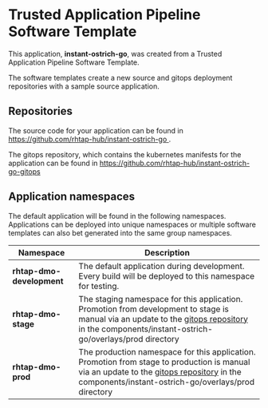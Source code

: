 # Trusted Application Pipeline Software Template

This application, **instant-ostrich-go**, was created from a Trusted Application Pipeline Software Template.

The software templates create a new source and gitops deployment repositories with a sample source application. 

## Repositories

The source code for your application can be found in [https://github.com/rhtap-hub/instant-ostrich-go ](https://github.com/rhtap-hub/instant-ostrich-go ).
 
The gitops repository, which contains the kubernetes manifests for the application can be found in 
[https://github.com/rhtap-hub/instant-ostrich-go-gitops ](https://github.com/rhtap-hub/instant-ostrich-go-gitops ) 

## Application namespaces 

The default application will be found in the following namespaces. Applications can be deployed into unique namespaces or multiple software templates can also bet generated into the same group namespaces.  

|  Namespace   |  Description   |  
| -------- | -------- |   
| **rhtap-dmo-development** | The default application during development. Every build will be deployed to this namespace for testing. | 
| **rhtap-dmo-stage** | The staging namespace for this application. Promotion from development to stage is manual via an update to the [gitops repository](https://github.com/rhtap-hub/instant-ostrich-go-gitops ) in the components/instant-ostrich-go/overlays/prod directory |  
| **rhtap-dmo-prod** | The production namespace for this application. Promotion from stage to production is manual via an update to the [gitops repository](https://github.com/rhtap-hub/instant-ostrich-go-gitops ) in the components/instant-ostrich-go/overlays/prod directory | 